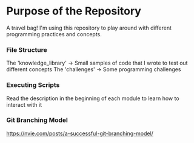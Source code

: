 # Purpose of the Repository
A travel bag! I'm using this repository to play around with different programming practices and concepts.

### File Structure
The 'knowledge\_library' -> Small samples of code that I wrote to test out different concepts
The 'challenges' -> Some programming challenges

### Executing Scripts
Read the description in the beginning of each module to learn how to interact with it 

### Git Branching Model
https://nvie.com/posts/a-successful-git-branching-model/
